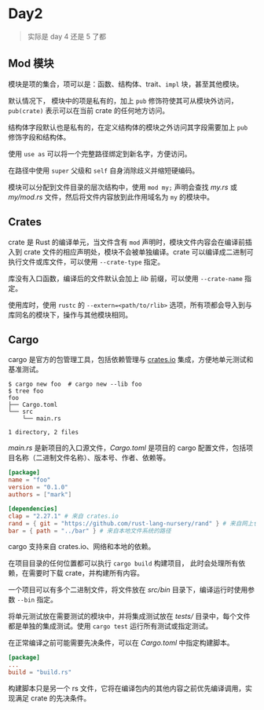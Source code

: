# Day2

> 实际是 day 4 还是 5 了都

## Mod 模块

模块是项的集合，项可以是：函数、结构体、trait、`impl` 块，甚至其他模块。

默认情况下， 模块中的项是私有的，加上 `pub` 修饰符使其可从模块外访问，`pub(crate)` 表示可以在当前 crate 的任何地方访问。

结构体字段默认也是私有的，在定义结构体的模块之外访问其字段需要加上 `pub` 修饰字段和结构体。

使用 `use as` 可以将一个完整路径绑定到新名字，方便访问。

在路径中使用 `super` 父级和 `self` 自身消除歧义并缩短硬编码。

模块可以分配到文件目录的层次结构中，使用 `mod my;` 声明会查找 *my.rs* 或 *my/mod.rs* 文件，然后将文件内容放到此作用域名为 `my` 的模块中。

## Crates 

crate 是 Rust 的编译单元，当文件含有 `mod` 声明时，模块文件内容会在编译前插入到 crate 文件的相应声明处，模块不会被单独编译。crate 可以编译成二进制可执行文件或库文件，可以使用 `--crate-type` 指定。

库没有入口函数，编译后的文件默认会加上 *lib* 前缀，可以使用 `--crate-name` 指定。

使用库时，使用 `rustc` 的 `--extern=<path/to/rlib>` 选项，所有项都会导入到与库同名的模块下，操作与其他模块相同。

## Cargo

cargo 是官方的包管理工具，包括依赖管理与 [crates.io](crates.io) 集成，方便地单元测试和基准测试。

```shell
$ cargo new foo  # cargo new --lib foo
$ tree foo
foo
├── Cargo.toml
└── src
    └── main.rs

1 directory, 2 files
```

*main.rs* 是新项目的入口源文件，*Cargo.toml* 是项目的 cargo 配置文件，包括项目名称（二进制文件名称）、版本号、作者、依赖等。

```toml
[package]
name = "foo"
version = "0.1.0"
authors = ["mark"]

[dependencies]
clap = "2.27.1" # 来自 crates.io
rand = { git = "https://github.com/rust-lang-nursery/rand" } # 来自网上仓库
bar = { path = "../bar" } # 来自本地文件系统的路径
```

cargo 支持来自 crates.io、网络和本地的依赖。

在项目目录的任何位置都可以执行 `cargo build` 构建项目， 此时会处理所有依赖，在需要时下载 crate，并构建所有内容。

一个项目可以有多个二进制文件，将文件放在 *src/bin* 目录下，编译运行时使用参数 `--bin` 指定。

将单元测试放在需要测试的模块中，并将集成测试放在 *tests/* 目录中，每个文件都是单独的集成测试。使用 `cargo test` 运行所有测试或指定测试。

在正常编译之前可能需要先决条件，可以在 *Cargo.toml* 中指定构建脚本。

```toml
[package]
...
build = "build.rs"
```

构建脚本只是另一个 rs 文件，它将在编译包内的其他内容之前优先编译调用，实现满足 crate 的先决条件。
